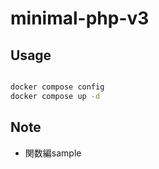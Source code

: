 # minimal-php-v3

## Usage

```bash

docker compose config
docker compose up -d

```

## Note

- 関数編sample
